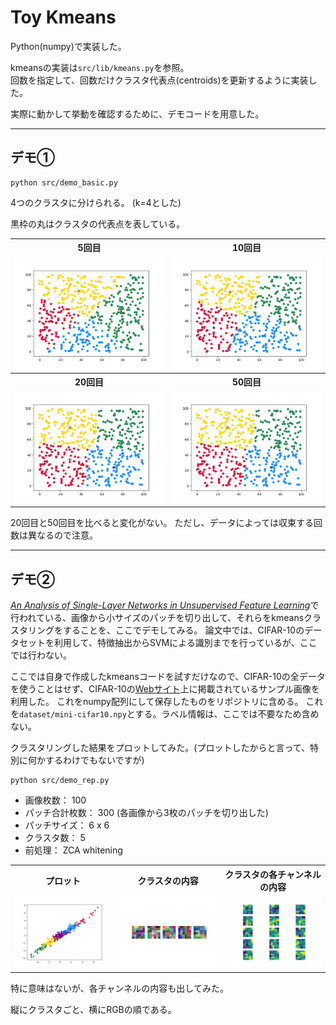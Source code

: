 # Toy Kmeans

Python(numpy)で実装した。

kmeansの実装は`src/lib/kmeans.py`を参照。  
回数を指定して、回数だけクラスタ代表点(centroids)を更新するように実装した。

実際に動かして挙動を確認するために、デモコードを用意した。

---

## デモ①

```
python src/demo_basic.py
```

4つのクラスタに分けられる。 (k=4とした)

黒枠の丸はクラスタの代表点を表している。

<table>
  <tr>
    <th>5回目</th>
    <th>10回目</th>
  </tr>
  <tr>
    <td><img src="chart/basic/demo_5.png"></td>
    <td><img src="chart/basic/demo_10.png"></td>
  </tr>
  <tr>
    <th>20回目</th>
    <th>50回目</th>
  </tr>
  <tr>
    <td><img src="chart/basic/demo_20.png"></td>
    <td><img src="chart/basic/demo_50.png"></td>
  </tr>
</table>

20回目と50回目を比べると変化がない。
ただし、データによっては収束する回数は異なるので注意。

---

## デモ②

[*An Analysis of Single-Layer Networks in Unsupervised Feature Learning*](http://proceedings.mlr.press/v15/coates11a.html)で行われている、画像から小サイズのパッチを切り出して、それらをkmeansクラスタリングをすることを、ここでデモしてみる。
論文中では、CIFAR-10のデータセットを利用して、特徴抽出からSVMによる識別までを行っているが、ここでは行わない。

ここでは自身で作成したkmeansコードを試すだけなので、CIFAR-10の全データを使うことはせず、CIFAR-10の[Webサイト](https://www.cs.toronto.edu/~kriz/cifar.html)上に掲載されているサンプル画像を利用した。
これをnumpy配列にして保存したものをリポジトリに含める。
これを`dataset/mini-cifar10.npy`とする。ラベル情報は、ここでは不要なため含めない。

クラスタリングした結果をプロットしてみた。(プロットしたからと言って、特別に何かするわけでもないですが)

```
python src/demo_rep.py
```

* 画像枚数： 100
* パッチ合計枚数： 300 (各画像から3枚のパッチを切り出した)
* パッチサイズ： 6 x 6
* クラスタ数： 5
* 前処理： ZCA whitening

<table>
  <tr>
    <th>プロット</th>
    <th>クラスタの内容</th>
    <th>クラスタの各チャンネルの内容</th>
  </tr>
  <tr>
    <td><img src="chart/rep/demo.png"></td>
    <td><img src="chart/rep/centroids.png"></td>
    <td><img src="chart/rep/centroids_ch.png"></td>
  </tr>
</table>

特に意味はないが、各チャンネルの内容も出してみた。

縦にクラスタごと、横にRGBの順である。

